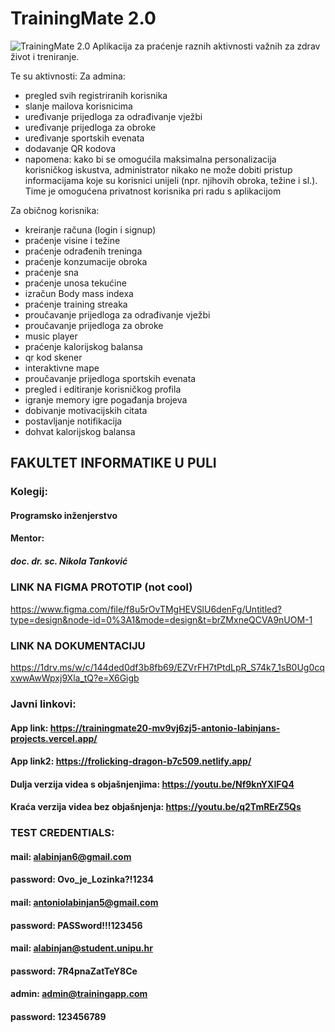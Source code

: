 # TrainingMate 2.0
![TrainingMate 2.0](https://img.shields.io/badge/TrainingMate-v2.0-brightgreen)
Aplikacija za praćenje raznih aktivnosti važnih za zdrav život i treniranje.

Te su aktivnosti: 
Za admina:
 - pregled svih registriranih korisnika
 - slanje mailova korisnicima
 - uređivanje prijedloga za odrađivanje vježbi
 - uređivanje prijedloga za obroke
 - uređivanje sportskih evenata
 - dodavanje QR kodova
 - napomena: kako bi se omogućila maksimalna personalizacija korisničkog iskustva, administrator nikako ne može dobiti pristup informacijama koje su korisnici unijeli (npr. njihovih obroka, težine i sl.). Time je omogućena privatnost korisnika pri radu s aplikacijom
   
Za običnog korisnika:
- kreiranje računa (login i signup)
- praćenje visine i težine
- praćenje odrađenih treninga
- praćenje konzumacije obroka
- praćenje sna
- praćenje unosa tekućine
- izračun Body mass indexa
- praćenje training streaka
- proučavanje prijedloga za odrađivanje vježbi
- proučavanje prijedloga za obroke
- music player
- praćenje kalorijskog balansa
- qr kod skener
- interaktivne mape
- proučavanje prijedloga sportskih evenata
- pregled i editiranje korisničkog profila
- igranje memory igre pogađanja brojeva
- dobivanje motivacijskih citata
- postavljanje notifikacija
- dohvat kalorijskog balansa

## FAKULTET INFORMATIKE U PULI
### Kolegij:
#### Programsko inženjerstvo

#### Mentor:
##### doc. dr. sc. Nikola Tanković


### LINK NA FIGMA PROTOTIP (not cool) 
https://www.figma.com/file/f8u5rOvTMgHEVSlU6denFg/Untitled?type=design&node-id=0%3A1&mode=design&t=brZMxneQCVA9nUOM-1   

### LINK NA DOKUMENTACIJU
https://1drv.ms/w/c/144ded0df3b8fb69/EZVrFH7tPtdLpR_S74k7_1sB0Ug0cqxwwAwWpxj9Xla_tQ?e=X6Gigb


### Javni linkovi:
#### App link: https://trainingmate20-mv9vj6zj5-antonio-labinjans-projects.vercel.app/
#### App link2: https://frolicking-dragon-b7c509.netlify.app/

#### Dulja verzija videa s objašnjenjima: https://youtu.be/Nf9knYXIFQ4
#### Kraća verzija videa bez objašnjenja: https://youtu.be/q2TmRErZ5Qs

### TEST CREDENTIALS: 
#### mail: alabinjan6@gmail.com
#### password: Ovo_je_Lozinka?!1234

#### mail: antoniolabinjan5@gmail.com
#### password: PASSword!!!123456

#### mail: alabinjan@student.unipu.hr
#### password: 7R4pnaZatTeY8Ce

#### admin: admin@trainingapp.com
#### password: 123456789
